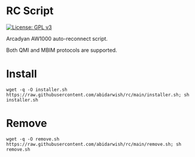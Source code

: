 # RC Script
[![License: GPL v3](https://img.shields.io/badge/License-GPLv3-blue.svg)](https://www.gnu.org/licenses/gpl-3.0)

Arcadyan AW1000 auto-reconnect script.

Both QMI and MBIM protocols are supported.

# Install
```
wget -q -O installer.sh https://raw.githubusercontent.com/abidarwish/rc/main/installer.sh; sh installer.sh
```

# Remove
```
wget -q -O remove.sh https://raw.githubusercontent.com/abidarwish/rc/main/remove.sh; sh remove.sh
```
